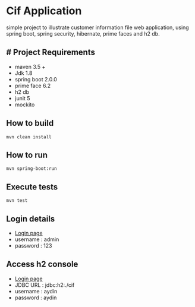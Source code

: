 # Cif Application

simple project to illustrate customer information file web application, using  spring boot, spring security, hibernate, prime faces and h2 db.

## # Project Requirements

 - maven 3.5 +
 - Jdk 1.8
 - spring boot 2.0.0
 - prime face 6.2
 - h2 db
 - junit 5
 - mockito

## How to build

    mvn clean install

## How to run 

	mvn spring-boot:run

## Execute tests

	mvn test

## Login details

 - [Login page](http://localhost:8585/login)
 - username : admin
 - password : 123

## Access h2 console

 - [Login page](http://localhost:8585/h2db)
 - JDBC URL : jdbc:h2:./cif
 - username : aydin
 - password : aydin
